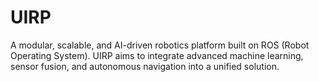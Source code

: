 # UIRP
A modular, scalable, and AI-driven robotics platform built on ROS (Robot Operating System). UIRP aims to integrate advanced machine learning, sensor fusion, and autonomous navigation into a unified solution.
